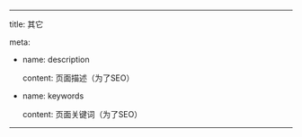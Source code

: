 ---

title: 其它

meta:

  - name: description

    content: 页面描述（为了SEO）

  - name: keywords

    content: 页面关键词（为了SEO）

---